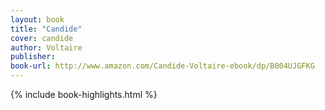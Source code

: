 ```yaml
---
layout: book
title: "Candide"
cover: candide
author: Voltaire
publisher:
book-url: http://www.amazon.com/Candide-Voltaire-ebook/dp/B004UJGFKG
---
```


{% include book-highlights.html %}
